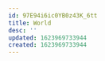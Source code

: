 ```yaml
---
id: 97E94i6ic0YB0z43K_6tt
title: World
desc: ''
updated: 1623969733944
created: 1623969733944
---
```


